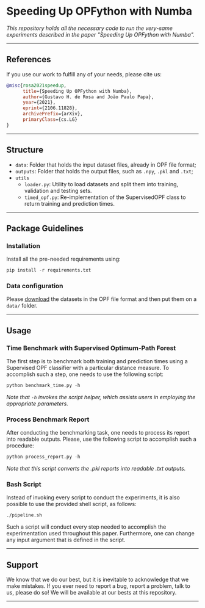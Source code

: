 # Speeding Up OPFython with Numba

*This repository holds all the necessary code to run the very-same experiments described in the paper "Speeding Up OPFython with Numba".*

---

## References

If you use our work to fulfill any of your needs, please cite us:

```bibtex
@misc{rosa2021speedup,
      title={Speeding Up OPFython with Numba}, 
      author={Gustavo H. de Rosa and João Paulo Papa},
      year={2021},
      eprint={2106.11828},
      archivePrefix={arXiv},
      primaryClass={cs.LG}
}
```

---

## Structure

 * `data`: Folder that holds the input dataset files, already in OPF file format;
 * `outputs`: Folder that holds the output files, such as `.npy`, `.pkl` and `.txt`;
 * `utils`
   * `loader.py`: Utility to load datasets and split them into training, validation and testing sets.
   * `timed_opf.py`: Re-implementation of the SupervisedOPF class to return training and prediction times.
   
---

## Package Guidelines

### Installation

Install all the pre-needed requirements using:

```Python
pip install -r requirements.txt
```

### Data configuration

Please [download](https://www.recogna.tech/files/opf_speedup/data.tar.gz) the datasets in the OPF file format and then put them on a `data/` folder.

---

## Usage

### Time Benchmark with Supervised Optimum-Path Forest

The first step is to benchmark both training and prediction times using a Supervised OPF classifier with a particular distance measure. To accomplish such a step, one needs to use the following script:

```Python
python benchmark_time.py -h
```

*Note that `-h` invokes the script helper, which assists users in employing the appropriate parameters.*

### Process Benchmark Report

After conducting the benchmarking task, one needs to process its report into readable outputs. Please, use the following script to accomplish such a procedure:

```Python
python process_report.py -h
```

*Note that this script converts the .pkl reports into readable .txt outputs.*

### Bash Script

Instead of invoking every script to conduct the experiments, it is also possible to use the provided shell script, as follows:

```Bash
./pipeline.sh
```

Such a script will conduct every step needed to accomplish the experimentation used throughout this paper. Furthermore, one can change any input argument that is defined in the script.

---

## Support

We know that we do our best, but it is inevitable to acknowledge that we make mistakes. If you ever need to report a bug, report a problem, talk to us, please do so! We will be available at our bests at this repository.

---
